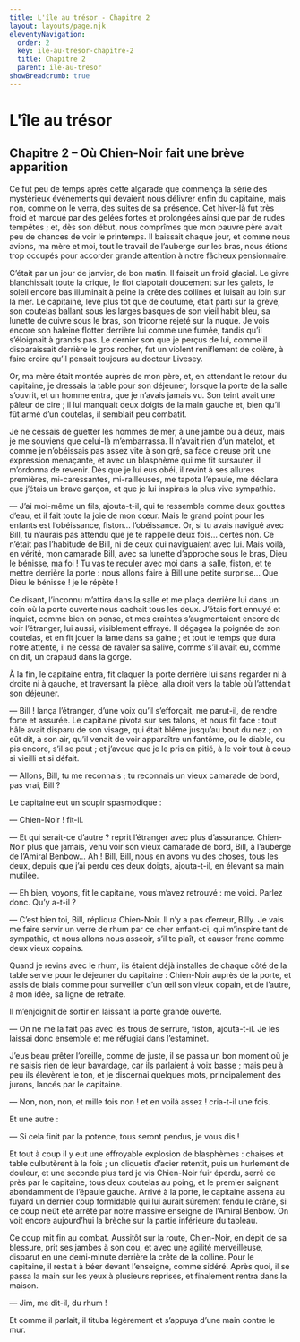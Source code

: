 ```yaml
---
title: L'île au trésor - Chapitre 2
layout: layouts/page.njk
eleventyNavigation:
  order: 2
  key: ile-au-tresor-chapitre-2
  title: Chapitre 2
  parent: ile-au-tresor
showBreadcrumb: true
---
```


# L'île au trésor

## Chapitre 2 – Où Chien-Noir fait une brève apparition

Ce fut peu de temps après cette algarade que commença la série des mystérieux événements qui devaient nous délivrer enfin du capitaine, mais non, comme on le verra, des suites de sa présence. Cet hiver-là fut très froid et marqué par des gelées fortes et prolongées ainsi que par de rudes tempêtes ; et, dès son début, nous comprîmes que mon pauvre père avait peu de chances de voir le printemps. Il baissait chaque jour, et comme nous avions, ma mère et moi, tout le travail de l’auberge sur les bras, nous étions trop occupés pour accorder grande attention à notre fâcheux pensionnaire.

C’était par un jour de janvier, de bon matin. Il faisait un froid glacial. Le givre blanchissait toute la crique, le flot clapotait doucement sur les galets, le soleil encore bas illuminait à peine la crête des collines et luisait au loin sur la mer. Le capitaine, levé plus tôt que de coutume, était parti sur la grève, son coutelas ballant sous les larges basques de son vieil habit bleu, sa lunette de cuivre sous le bras, son tricorne rejeté sur la nuque. Je vois encore son haleine flotter derrière lui comme une fumée, tandis qu’il s’éloignait à grands pas. Le dernier son que je perçus de lui, comme il disparaissait derrière le gros rocher, fut un violent reniflement de colère, à faire croire qu’il pensait toujours au docteur Livesey.

Or, ma mère était montée auprès de mon père, et, en attendant le retour du capitaine, je dressais la table pour son déjeuner, lorsque la porte de la salle s’ouvrit, et un homme entra, que je n’avais jamais vu. Son teint avait une pâleur de cire ; il lui manquait deux doigts de la main gauche et, bien qu’il fût armé d’un coutelas, il semblait peu combatif.

Je ne cessais de guetter les hommes de mer, à une jambe ou à deux, mais je me souviens que celui-là m’embarrassa. Il n’avait rien d’un matelot, et comme je n’obéissais pas assez vite à son gré, sa face cireuse prit une expression menaçante, et avec un blasphème qui me fit sursauter, il m’ordonna de revenir. Dès que je lui eus obéi, il revint à ses allures premières, mi-caressantes, mi-railleuses, me tapota l’épaule, me déclara que j’étais un brave garçon, et que je lui inspirais la plus vive sympathie.

— J’ai moi-même un fils, ajouta-t-il, qui te ressemble comme deux gouttes d’eau, et il fait toute la joie de mon cœur. Mais le grand point pour les enfants est l’obéissance, fiston… l’obéissance. Or, si tu avais navigué avec Bill, tu n’aurais pas attendu que je te rappelle deux fois… certes non. Ce n’était pas l’habitude de Bill, ni de ceux qui naviguaient avec lui. Mais voilà, en vérité, mon camarade Bill, avec sa lunette d’approche sous le bras, Dieu le bénisse, ma foi ! Tu vas te reculer avec moi dans la salle, fiston, et te mettre derrière la porte : nous allons faire à Bill une petite surprise… Que Dieu le bénisse ! je le répète !

Ce disant, l’inconnu m’attira dans la salle et me plaça derrière lui dans un coin où la porte ouverte nous cachait tous les deux. J’étais fort ennuyé et inquiet, comme bien on pense, et mes craintes s’augmentaient encore de voir l’étranger, lui aussi, visiblement effrayé. Il dégagea la poignée de son coutelas, et en fit jouer la lame dans sa gaine ; et tout le temps que dura notre attente, il ne cessa de ravaler sa salive, comme s’il avait eu, comme on dit, un crapaud dans la gorge.

À la fin, le capitaine entra, fit claquer la porte derrière lui sans regarder ni à droite ni à gauche, et traversant la pièce, alla droit vers la table où l’attendait son déjeuner.

— Bill ! lança l’étranger, d’une voix qu’il s’efforçait, me parut-il, de rendre forte et assurée. Le capitaine pivota sur ses talons, et nous fit face : tout hâle avait disparu de son visage, qui était blême jusqu’au bout du nez ; on eût dit, à son air, qu’il venait de voir apparaître un fantôme, ou le diable, ou pis encore, s’il se peut ; et j’avoue que je le pris en pitié, à le voir tout à coup si vieilli et si défait.

— Allons, Bill, tu me reconnais ; tu reconnais un vieux camarade de bord, pas vrai, Bill ?

Le capitaine eut un soupir spasmodique :

— Chien-Noir ! fit-il.

— Et qui serait-ce d’autre ? reprit l’étranger avec plus d’assurance. Chien-Noir plus que jamais, venu voir son vieux camarade de bord, Bill, à l’auberge de l’Amiral Benbow… Ah ! Bill, Bill, nous en avons vu des choses, tous les deux, depuis que j’ai perdu ces deux doigts, ajouta-t-il, en élevant sa main mutilée.

— Eh bien, voyons, fit le capitaine, vous m’avez retrouvé : me voici. Parlez donc. Qu’y a-t-il ?

— C’est bien toi, Bill, répliqua Chien-Noir. Il n’y a pas d’erreur, Billy. Je vais me faire servir un verre de rhum par ce cher enfant-ci, qui m’inspire tant de sympathie, et nous allons nous asseoir, s’il te plaît, et causer franc comme deux vieux copains.

Quand je revins avec le rhum, ils étaient déjà installés de chaque côté de la table servie pour le déjeuner du capitaine : Chien-Noir auprès de la porte, et assis de biais comme pour surveiller d’un œil son vieux copain, et de l’autre, à mon idée, sa ligne de retraite.

Il m’enjoignit de sortir en laissant la porte grande ouverte.

— On ne me la fait pas avec les trous de serrure, fiston, ajouta-t-il.
Je les laissai donc ensemble et me réfugiai dans l’estaminet.

J’eus beau prêter l’oreille, comme de juste, il se passa un bon moment où je ne saisis rien de leur bavardage, car ils parlaient à voix basse ; mais peu à peu ils élevèrent le ton, et je discernai quelques mots, principalement des jurons, lancés par le capitaine.

— Non, non, non, et mille fois non ! et en voilà assez ! cria-t-il une fois.

Et une autre :

— Si cela finit par la potence, tous seront pendus, je vous dis !

Et tout à coup il y eut une effroyable explosion de blasphèmes : chaises et table culbutèrent à la fois ; un cliquetis d’acier retentit, puis un hurlement de douleur, et une seconde plus tard je vis Chien-Noir fuir éperdu, serré de près par le capitaine, tous deux coutelas au poing, et le premier saignant abondamment de l’épaule gauche. Arrivé à la porte, le capitaine assena au fuyard un dernier coup formidable qui lui aurait sûrement fendu le crâne, si ce coup n’eût été arrêté par notre massive enseigne de l’Amiral Benbow. On voit encore aujourd’hui la brèche sur la partie inférieure du tableau.

Ce coup mit fin au combat. Aussitôt sur la route, Chien-Noir, en dépit de sa blessure, prit ses jambes à son cou, et avec une agilité merveilleuse, disparut en une demi-minute derrière la crête de la colline. Pour le capitaine, il restait à béer devant l’enseigne, comme sidéré. Après quoi, il se passa la main sur les yeux à plusieurs reprises, et finalement rentra dans la maison.

— Jim, me dit-il, du rhum !

Et comme il parlait, il tituba légèrement et s’appuya d’une main contre le mur.
